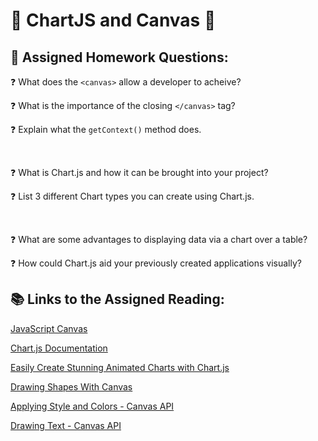 # 🪼 ChartJS and Canvas 🪼

## 📝 Assigned Homework Questions:

❓ What does the `<canvas>` allow a developer to acheive?



❓ What is the importance of the closing `</canvas>` tag?



❓ Explain what the `getContext()` method does.



<br>

❓ What is Chart.js and how it can be brought into your project?



❓ List 3 different Chart types you can create using Chart.js.



<br>

❓ What are some advantages to displaying data via a chart over a table?



❓ How could Chart.js aid your previously created applications visually?



## 📚 Links to the Assigned Reading:

[JavaScript Canvas](https://www.javascripttutorial.net/web-apis/javascript-canvas/)

[Chart.js Documentation](https://www.chartjs.org/docs/latest/)

[Easily Create Stunning Animated Charts with Chart.js](https://www.webdesignerdepot.com/2013/11/easily-create-stunning-animated-charts-with-chart-js/)

[Drawing Shapes With Canvas](https://developer.mozilla.org/en-US/docs/Web/API/Canvas_API/Tutorial/Drawing_shapes)

[Applying Style and Colors - Canvas API](https://developer.mozilla.org/en-US/docs/Web/API/Canvas_API/Tutorial/Applying_styles_and_colors)

[Drawing Text - Canvas API](https://developer.mozilla.org/en-US/docs/Web/API/Canvas_API/Tutorial/Drawing_text)
